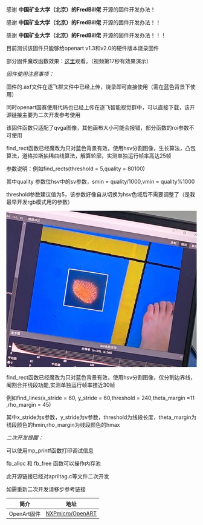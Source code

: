 感谢 **中国矿业大学（北京）的FredBill佬** 开源的固件开发办法！

感谢 **中国矿业大学（北京）的FredBill佬** 开源的固件开发办法！！

感谢 **中国矿业大学（北京）的FredBill佬** 开源的固件开发办法！！！

目前测试该固件只能够给openart v1.3和v2.0的硬件版本烧录固件



部分固件魔改函数效果：[这里](https://www.bilibili.com/video/BV1Gu411N72L)观看。（视频第17秒有效果演示）



 _固件使用注意事项：_ 

固件的.axf文件在逐飞群文件中已经上传，烧录即可直接使用（需在蓝色背景下使用）

同时openart国赛使用代码也已经上传在逐飞智能视觉群中，可以直接下载，该开源链接主要为二次开发参考使用

该固件函数只适配了qvga图像，其他画布大小可能会报错，部分函数的roi参数不可使用

find_rect函数已经魔改为只对蓝色背景有效，使用hsv分割图像，生长算法，凸包算法，道格拉斯抽稀曲线算法，解算轮廓，实测单独运行帧率高达25帧

参数说明：例如find_rects(threshold = 5,quality = 80100)

其中quality 参数位hsv中的sv参数，smin = quality/1000,vmin = quality%1000

threshold参数建议值为5，该参数好像自从切换为hsv色域后不需要调整了（是我最早开发rgb模式用的参数）


![输入图片说明](imshow.jpg)


find_rect函数已经魔改为只对蓝色背景有效，使用hsv分割图像，仅分割边界线，阉割合并线段功能,实测单独运行帧率接近30帧

例如find_lines(x_stride = 60, y_stride = 60,threshold = 240,theta_margin =11 ,rho_margin = 45)

其中x_stride为s参数，y_stride为v参数，threshold为线段长度，theta_margin为线段颜色的hmin,rho_margin为线段颜色的hmax


 _二次开发提醒：_ 

可以使用mp_printf函数打印调试信息

fb_alloc 和 fb_free 函数可以操作内存池

此开源链接已经对apriltag.c等文件二次开发





如需重新二次开发请移步参考链接

| 简介                      | 地址                                                                                       |
| ------------------------- | ------------------------------------------------------------------------------------------ |
| OpenArt固件               | [NXPmicro/OpenART](https://github.com/NXPmicro/OpenART.git)                                |